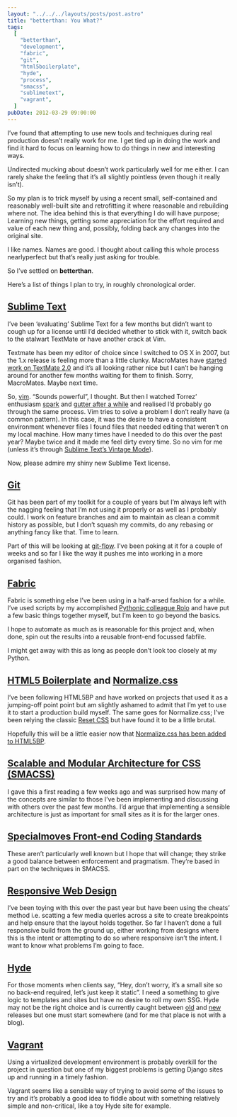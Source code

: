 ```yaml
---
layout: "../../../layouts/posts/post.astro"
title: "betterthan: You What?"
tags:
  [
    "betterthan",
    "development",
    "fabric",
    "git",
    "html5boilerplate",
    "hyde",
    "process",
    "smacss",
    "sublimetext",
    "vagrant",
  ]
pubDate: 2012-03-29 09:00:00
---
```


I’ve found that attempting to use new tools and techniques during real production doesn’t really work for me. I get tied up in doing the work and find it hard to focus on learning how to do things in new and interesting ways.

Undirected mucking about doesn’t work particularly well for me either. I can rarely shake the feeling that it’s all slightly pointless (even though it really isn’t).

So my plan is to trick myself by using a recent small, self-contained and reasonably well-built site and retrofitting it where reasonable and rebuilding where not. The idea behind this is that everything I do will have purpose; Learning new things, getting some appreciation for the effort required and value of each new thing and, possibly, folding back any changes into the original site.

I like names. Names are good. I thought about calling this whole process nearlyperfect but that’s really just asking for trouble.

So I’ve settled on **betterthan**.

Here’s a list of things I plan to try, in roughly chronological order.

## [Sublime Text](http://www.sublimetext.com/)

I’ve been ‘evaluating’ Sublime Text for a few months but didn’t want to cough up for a license until I’d decided whether to stick with it, switch back to the stalwart TextMate or have another crack at Vim.

Textmate has been my editor of choice since I switched to OS X in 2007, but the 1.x release is feeling more than a little clunky. MacroMates have [started work on TextMate 2.0](http://blog.macromates.com/2011/textmate-2-0-alpha/) and it’s all looking rather nice but I can’t be hanging around for another few months waiting for them to finish. Sorry, MacroMates. Maybe next time.

So, [vim](http://www.vim.org/). “Sounds powerful”, I thought. But then I watched Torrez’ enthusiasm [spark](http://notes.torrez.org/2012/03/q.html) and [gutter after a while](http://notes.torrez.org/2011/11/novimber-wrap-up.html) and realised I’d probably go through the same process. Vim tries to solve a problem I don’t really have (a common pattern). In this case, it was the desire to have a consistent environment whenever files I found files that needed editing that weren’t on my local machine. How many times have I needed to do this over the past year? Maybe twice and it made me feel dirty every time. So no vim for me (unless it’s through [Sublime Text’s Vintage Mode](http://www.sublimetext.com/docs/2/vintage.html)).

Now, please admire my shiny new Sublime Text license.

## [Git](http://git-scm.com/)

Git has been part of my toolkit for a couple of years but I’m always left with the nagging feeling that I’m not using it properly or as well as I probably could. I work on feature branches and aim to maintain as clean a commit history as possible, but I don’t squash my commits, do any rebasing or anything fancy like that. Time to learn.

Part of this will be looking at [git-flow](https://github.com/nvie/gitflow). I’ve been poking at it for a couple of weeks and so far I like the way it pushes me into working in a more organised fashion.

## [Fabric](http://fabric.readthedocs.org/)

Fabric is something else I’ve been using in a half-arsed fashion for a while. I’ve used scripts by my accomplished [Pythonic colleague Rolo](http://wildfish.com/) and have put a few basic things together myself, but I’m keen to go beyond the basics.

I hope to automate as much as is reasonable for this project and, when done, spin out the results into a reusable front-end focussed fabfile.

I might get away with this as long as people don’t look too closely at my Python.

## [HTML5 Boilerplate](http://html5boilerplate.com/) and [Normalize.css](http://necolas.github.com/normalize.css/)

I’ve been following HTML5BP and have worked on projects that used it as a jumping-off point point but am slightly ashamed to admit that I’m yet to use it to start a production build myself. The same goes for Normalize.css; I’ve been relying the classic [Reset CSS](http://meyerweb.com/eric/tools/css/reset/) but have found it to be a little brutal.

Hopefully this will be a little easier now that [Normalize.css has been added to HTML5BP](http://heybigname.com/2011/06/23/html5-boilerplate-adds-normalize-css/).

## [Scalable and Modular Architecture for CSS (SMACSS)](http://smacss.com/)

I gave this a first reading a few weeks ago and was surprised how many of the concepts are similar to those I’ve been implementing and discussing with others over the past few months. I’d argue that implementing a sensible architecture is just as important for small sites as it is for the larger ones.

## [Specialmoves Front-end Coding Standards](https://github.com/specialmoves/coding-standards-front-end)

These aren’t particularly well known but I hope that will change; they strike a good balance between enforcement and pragmatism. They’re based in part on the techniques in SMACSS.

## [Responsive Web Design](http://www.alistapart.com/articles/responsive-web-design/)

I’ve been toying with this over the past year but have been using the cheats’ method i.e. scatting a few media queries across a site to create breakpoints and help ensure that the layout holds together. So far I haven’t done a full responsive build from the ground up, either working from designs where this is the intent or attempting to do so where responsive isn’t the intent. I want to know what problems I’m going to face.

## [Hyde](http://ringce.com/hyde)

For those moments when clients say, “Hey, don’t worry, it’s a small site so no back-end required, let’s just keep it static”. I need a something to give logic to templates and sites but have no desire to roll my own SSG. Hyde may not be the right choice and is currently caught between [old](https://github.com/lakshmivyas/hyde) and [new](https://github.com/hyde/hyde) releases but one must start somewhere (and for me that place is not with a blog).

## [Vagrant](http://vagrantup.com/)

Using a virtualized development environment is probably overkill for the project in question but one of my biggest problems is getting Django sites up and running in a timely fashion.

Vagrant seems like a sensible way of trying to avoid some of the issues to try and it’s probably a good idea to fiddle about with something relatively simple and non-critical, like a toy Hyde site for example.
